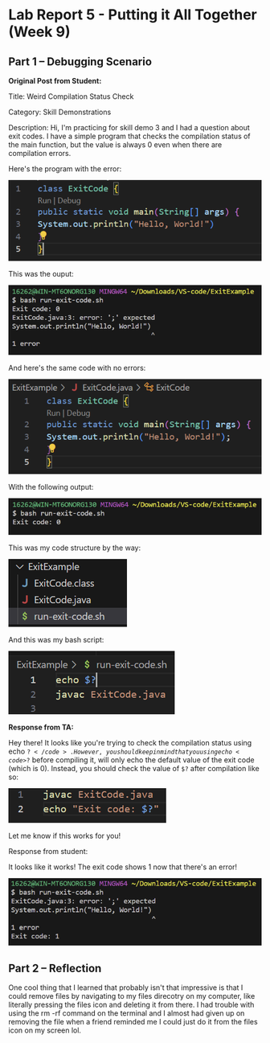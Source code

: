 # Lab Report 5 - Putting it All Together (Week 9)
## Part 1 – Debugging Scenario

**Original Post from Student:**

Title: Weird Compilation Status Check

Category: Skill Demonstrations 

Description:
Hi, I'm practicing for skill demo 3 and I had a question about exit codes. I have a simple program that checks the compilation status of the main function, but the value is always 0 even when there are compilation errors. 

Here's the program with the error: 

![image](Error.png)

This was the ouput: 

![image](OutputError.png)

And here's the same code with no errors:

![image](NoError.png)

With the following output: 

![image](OutputNoError.png)

This was my code structure by the way: 

![image](Structrue.png)

And this was my bash script:

![image](BashScript.png)

**Response from TA:**

Hey there! It looks like you're trying to check the compilation status using echo <code>$?</code>. However, you should keep in mind that you using echo <code>$?</code> before compiling it, will only echo the default value of the exit code (which is 0). Instead, you should check the value of <code>$?</code> after compilation like so:

![image](TAFix.png)

Let me know if this works for you!

Response from student:

It looks like it works! The exit code shows 1 now that there's an error!

![image](TAFixOutput.png)

## Part 2 – Reflection
One cool thing that I learned that probably isn't that impressive is that I could remove files by navigating to my files direcotry on my computer, like literally pressing the files icon and deleting it from there. I had trouble with using the rm -rf command on the terminal and I almost had given up on removing the file when a friend reminded me I could just do it from the files icon on my screen lol.
